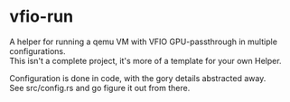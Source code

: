 # vfio-run

A helper for running a qemu VM with VFIO GPU-passthrough in multiple configurations.  
This isn't a complete project, it's more of a template for your own Helper.

Configuration is done in code, with the gory details abstracted away.  
See src/config.rs and go figure it out from there.
